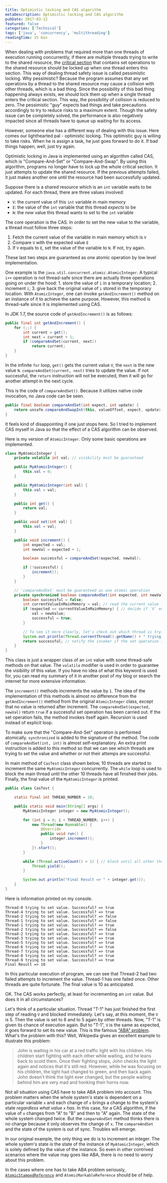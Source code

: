 ```yaml
---
title: Optimistic locking and CAS algorithm
metaDescription: Optimistic locking and CAS algorithm
pubDate: 2017-03-12
featured: false
categories: ['Technical']
tags: ['java', 'concurrency', 'multithreading']
readingTime: 15 min
---
```


When dealing with problems that required more than one threads of execution running concurrently, if there are multiple threads trying to write to the shared resource, the [critical section](http://tutorials.jenkov.com/java-concurrency/race-conditions-and-critical-sections.html) that contains set operations to the shared resource should be locked up when one thread enters this section. This way of dealing thread safety issue is called pessimistic locking. Why pessimistic? Because the program assumes that any set operations by a thread to the shared resource may cause a collision with other threads, which is a bad thing. Since the possibility of this bad thing happening always exists, we should lock them up when a single thread enters the critical section. This way, the possibility of collision is reduced to zero. The pessimistic "guy" expects bad things and take precautions accordingly to try to reduce risks to a maximum extent. Though the safety issue can be completely solved, the performance is also negatively impacted since all threads have to queue up waiting for its access.

However, someone else has a different way of dealing with this issue. Here comes our lighthearted pal - optimistic locking. This optimistic guy is willing to take risks. When he is assign a task, he just goes forward to do it. If bad things happen, well, just try again.

Optimistic locking in Java is implemented using an algorithm called CAS, which is "Compare-And-Set" or "Compare-And-Swap". By using this algorithm, programs no longer have to lock up the whole critical section. It just attempts to update the shared resource. If the previous attempts failed, it just makes another one until the resource had been successfully updated.

Suppose there is a shared resource which is an `int` variable waits to be updated. For each thread, there are three values involved:

- `V`: the *current* value of this `int` variable in main memory
- `E`: the value of the `int` variable that this thread *expects* to be
- `N`: the *new* value this thread wants to set to the `int` variable

The core operation is the CAS. In order to set the new value to the variable, a thread must follow three steps:

1. Fetch the current value of the variable in main memory which is `V`
2. Compare `V` with the expected value `E`
3. If `V` equals to `E`, set the value of the variable to `N`. If not, try again.

These last two steps are guaranteed as one atomic operation by low level implementation.

One example is the `java.util.concurrent.atomic.AtomicInteger`. A typical `i++` operation is not thread-safe since there are actually three operations going on under the hood: 1. store the value of `i` in a temporary location; 2. increment `i`; 3. give back the original value of `i` stored in the temporary location. With `AtomicInteger`, one can invoke `getAndIncrement()` method on an instance of it to achieve the same purpose. However, this method is thread-safe since it is implemented using CAS.

In JDK 1.7, the source code of `getAndIncrement()` is as follows:

```java
public final int getAndIncrement() {
    for (;;) {
        int current = get();
        int next = current + 1;
        if (compareAndSet(current, next))
            return current;
    }
}
```

In the infinite `for` loop, `get()` gets the current value `V`, the `next` is the new value `N`. `compareAndSet(current, next)` tries to update the value. If not successful, the `return` instruction will not be executed, then it will go for another attempt in the next cycle.

This is the code of `compareAndSet()`. Because it utilizes native code invocation, no Java code can be seen.

```java
public final boolean compareAndSet(int expect, int update) {
    return unsafe.compareAndSwapInt(this, valueOffset, expect, update);
}
```

It feels kind of disappointing if one just stops here. So I tried to implement CAS myself in Java so that the effect of a CAS algorithm can be observed.

Here is my version of `AtomicInteger`. Only some basic operations are implemented.

```java
class MyAtomicInteger {
    private volatile int val; // visibility must be guaranteed

    public MyAtomicInteger() {
        this.val = 0;
    }

    public MyAtomicInteger(int val) {
        this.val = val;
    }

    public int get() {
        return val;
    }

    public void set(int val) {
        this.val = val;
    }

    public void increment() {
        int expected = val;
        int newVal = expected + 1;

        boolean successful = compareAndSet(expected, newVal);

        if (!successful) {
            increment();
        }
    }

    // `compareAndSet` must be guaranteed as one atomic operation
    private synchronized boolean compareAndSet(int expected, int newValue) {
        boolean successful = false;
        int currentValueInMainMemory = val; // read the current value from main memory
        if (expected == currentValueInMainMemory) { // decide if `V` equals to `N`
            val = newValue;
            successful = true;
        }

        // To see it more clearly, let's check out which thread is trying to set value
        System.out.println(Thread.currentThread().getName() + " trying to set value. Successful? " + successful);
        return successful; // notify the invoker if the set operation is successful
    }
}
```

This class is just a wrapper class of an `int` value with some thread-safe methods on that value. The `volatile` modifier is used in order to guarantee the visibility of this value. If you have no idea of what this keyword is used for, you can read my summary of it in another post of my blog or search the internet for more extensive information.

The `increment()` methods increments the value by `1`. The idea of the implementation of this methods is almost no difference from the `getAndIncrement()` method from the original `AtomicInteger` class, except that no value is returned after increment. The `compareAndSet(expected, newVal)` return `true` if a successful set operation has been carried out. If the set operation fails, the method invokes itself again. Recursion is used instead of explicit loop.

To make sure that the "Compare-And-Set" operation is performed atomically. `synchronized` is added to the signature of the method. The code of `compareAndSet(int, int)` is almost self-explanatory. An extra print instruction is added to this method so that we can see which threads are trying to set the value and whether or not their attemps are successful.

In main method of `CasTest` class shown below, 10 threads are started to increment the same `MyAtomicInteger` concurrently. The `while` loop is used to block the main thread until the other 10 threads have all finished their jobs. Finally, the final value of the `MyAtomicInteger` is printed.

```java
public class CasTest {

    static final int THREAD_NUMBER = 10;

    public static void main(String[] args) {
        MyAtomicInteger integer = new MyAtomicInteger();

        for (int i = 0; i < THREAD_NUMBER; i++) {
            new Thread(new Runnable() {
                @Override
                public void run() {
                    integer.increment();
                }
            }).start();
        }

        while (Thread.activeCount() > 1) { // block until all other threads are terminated
            Thread.yield();
        }

        System.out.println("Final Result => " + integer.get());
    }
}
```

Here is information printed on my console.

```
Thread-0 trying to set value. Successful? => true
Thread-4 trying to set value. Successful? => true
Thread-2 trying to set value. Successful? => false
Thread-1 trying to set value. Successful? => false
Thread-1 trying to set value. Successful? => true
Thread-2 trying to set value. Successful? => false
Thread-2 trying to set value. Successful? => true
Thread-3 trying to set value. Successful? => true
Thread-5 trying to set value. Successful? => true
Thread-6 trying to set value. Successful? => true
Thread-7 trying to set value. Successful? => true
Thread-8 trying to set value. Successful? => true
Thread-9 trying to set value. Successful? => true
Final Result => 10
```

In this particular execution of program, we can see that Thread-2 had two failed attempts to increment the value. Thread-1 has one failed once. Other threads are quite fortunate. The final value is 10 as anticipated.

OK. The CAS works perfectly, at least for incrementing an `int` value. But does it in all circumstances?

Let's think of a particular situation. Thread "T-1" has just finished the first step of reading `V` and blocked immediately. Let's say, at this moment, the `V` is 5. Then the value is set to 8 and to 5 again by other threads. Now, "T-1" is given its chance of execution again. But to "T-1", `V` is the same as expected, it goes forward to set its new value. This is the famous ["ABA" problem](https://en.wikipedia.org/wiki/ABA_problem). What's the problem with this? Well, Wikipedia gives an excellent example to illustrate this problem:

> John is waiting in his car at a red traffic light with his children. His children start fighting with each other while waiting, and he leans back to scold them. Once their fighting stops, John checks the light again and notices that it's still red. However, while he was focusing on his children, the light had changed to green, and then back again. John doesn't think the light ever changed, but the people waiting behind him are very mad and honking their horns now.

Not all situation using CAS have to take ABA problem into account. This problem matters when the whole system's state is dependent on a particular variable `x` and each change of `x` brings a change to the system's state *regardless what value `x` has*. In this case, for a CAS algorithm, if the value of `x` changes from "A" to "B" and then to "A" again. The state of the whole system changed twice. But the `compareAndSet` method thinks there is no change because it only observes the change of `x`. The `compareAndSet` and the state of the system is out of sync. Troubles will emerge.

In our original example, the only thing we do is to increment an integer. The whole system's state *is* the state of the instance of `MyAtomicInteger`, which is solely defined by the value of the instance. So even in other contrived scenarios where the value may goes like ABA, there is no need to worry about this problem.

In the cases where one has to take ABA problem seriously, [`AtomicStampedReference`](http://tutorials.jenkov.com/java-util-concurrent/atomicstampedreference.html) and `AtomicMarkableReference` should be of help.